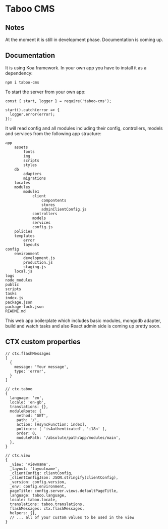 # Taboo CMS

## Notes
At the moment it is still in development phase.
Documentation is coming up.

## Documentation
It is using Koa framework. 
In your own app you have to install it as a dependency:
```
npm i taboo-cms
```

To start the server from your own app:
```
const { start, logger } = require('taboo-cms');

start().catch(error => {
  logger.error(error);
});
```

It will read config and all modules including their config, controllers, models and services from the 
following app structure:
```
app
    assets
        fonts
        img
        scripts
        styles
    db
        adapters
        migrations
    locales
    modules
        module1
            client
                compontents
                stores
                adminClientConfig.js
            controllers
            models
            services
            config.js
    policies
    templates
        error
        layouts
config
    environment
        development.js
        production.js
        staging.js
    local.js
logs
node_modules
public
scripts
tasks
index.js
package.json
package-lock.json
README.md
```

This web app boilerplate which includes basic modules, mongodb adapter,
build and watch tasks and also React admin side is coming up pretty soon.


## CTX custom properties
```
// ctx.flashMessages
[
  {
    message: 'Your message',
    type: 'error',
  }
]

// ctx.taboo
{ 
  language: 'en',
  locale: 'en-gb',
  translations: {},
  moduleRoute: {
     method: 'GET',
     path: '/',
     action: [AsyncFunction: index],
     policies: [ 'isAuthenticated', 'i18n' ],
     order: 0,
     modulePath: '/absolute/path/app/modules/main',
  },
}

// ctx.view
{
  _view: 'viewname',
  _layout: 'layoutname',
  _clientConfig: clientConfig,
  _clientConfigJson: JSON.stringify(clientConfig),
  _version: config.version,
  _env: config.environment,
  pageTitle: config.server.views.defaultPageTitle,
  language: taboo.language,
  locale: taboo.locale,
  translations: taboo.translations,
  flashMessages: ctx.flashMessages,
  helpers: {},
  // ... all of your custom values to be used in the view
}
```
